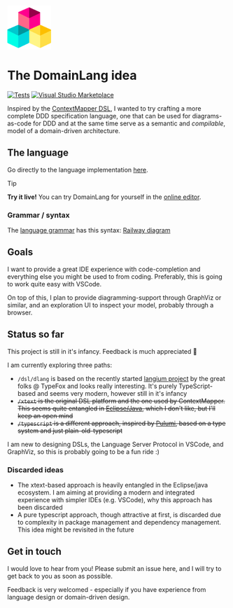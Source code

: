<img src="images/icon.png" width="100" />

# The DomainLang idea

[![Tests](https://github.com/larsbaunwall/DomainLang/actions/workflows/build-test-deploy.yml/badge.svg)](https://github.com/larsbaunwall/DomainLang/actions/workflows/build-test-deploy.yml) [![Visual Studio Marketplace](https://vsmarketplacebadges.dev/version/thinkability.domain-lang.svg)](https://marketplace.visualstudio.com/items?itemName=thinkability.domain-lang)

Inspired by the [ContextMapper DSL](https://github.com/ContextMapper/context-mapper-dsl), I wanted to try crafting a more complete DDD specification language, one that can be used for diagrams-as-code for DDD and at the same time serve as a semantic and *compilable*, model of a domain-driven architecture.

## The language

Go directly to the language implementation [here](dsl/domain-lang).

> [!TIP] 
> <b>Try it live!</b>
> You can try DomainLang for yourself in the [online editor](https://larsbaunwall.github.io/DomainLang/index.html).

### Grammar / syntax

The [language grammar](./dsl/domain-lang/src/language/domain-lang.langium) has this syntax: [Railway diagram](./dsl/domain-lang/docs/syntax-diagram.html)

## Goals

I want to provide a great IDE experience with code-completion and everything else you might be used to from coding. Preferably, this is going to work quite easy with VSCode.

On top of this, I plan to provide diagramming-support through GraphViz or similar, and an exploration UI to inspect your model, probably through a browser.

## Status so far

This project is still in it's infancy. Feedback is much appreciated 🤩

I am currently exploring three paths:
- `/dsl/dlang` is based on the recently started [langium project](https://github.com/langium/langium) by the great folks @ TypeFox and looks really interesting. It's purely TypeScript-based and seems very modern, however still in it's infancy
- ~~`/xtext` is the original DSL platform and the one used by ContextMapper. This seems quite entangled in [Eclipse/Java](https://www.eclipse.org/Xtext/), which I don't like, but I'll keep an open mind~~
- ~~`/typescript` is a different approach, inspired by [Pulumi](https://github.com/pulumi), based on a type system and just plain-old-typescript~~

I am new to designing DSLs, the Language Server Protocol in VSCode, and GraphViz, so this is probably going to be a fun ride :)

### Discarded ideas

- The xtext-based approach is heavily entangled in the Eclipse/java ecosystem. I am aiming at providing a modern and integrated experience with simpler IDEs (e.g. VSCode), why this approach has been discarded
- A pure typescript approach, though attractive at first, is discarded due to complexity in package management and dependency management. This idea might be revisited in the future

## Get in touch

I would love to hear from you! Please submit an issue here, and I will try to get back to you as soon as possible.

Feedback is very welcomed - especially if you have experience from language design or domain-driven design.
